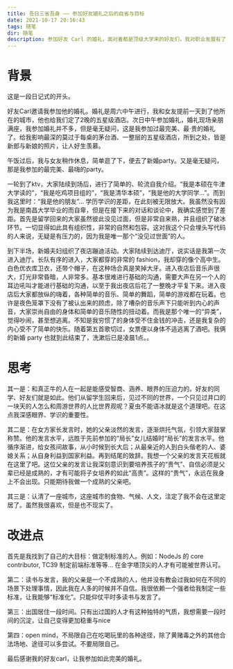 ```yaml
---
title: 吾日三省吾身 —— 参加好友婚礼之后的自省与目标
date: 2021-10-17 20:16:43
tags: 随笔
dir: 随笔
description: 参加好友 Carl 的婚礼，面对着都是顶级大学来的好友们，我对职业发展有了新的思考 ———— 做开源和做制定规则的人。
---
```

# 背景
这是一段日记式的开头。

好友Carl邀请我参加他的婚礼。婚礼是周六中午进行，我和女友提前一天到了他所在的城市，他也给我们定了2晚的五星级酒店。次日中午参加婚礼，婚礼现场亲朋满座，我参加婚礼并不多，但是毫无疑问，这是我参加过最完美、最·贵的婚礼了。给我影响最深的莫过于每桌的茅台酒、一整层的五星级酒店，所到之处，皆是新郎与新娘的照片，让人好生羡慕。

午饭过后，我与女友稍作休息，简单逛了下，便去了新婚party。又是毫无疑问，那是我参加的最完美、最嗨的party。

一轮到了ktv，大家陆续到场后，进行了简单的、轮流自我介绍。“我是本硕在牛津大学读的”，“我是吃鸡项目组的”，“我是清华本硕”，“我是他的大学同学...”。而到我这里时：“我是他的朋友”... 学历学识的差距，在此刻被无限放大。我虽然没有因为我是南昌大学毕业的而自卑，但是在接下来的对话和谈论中，我确实感觉到了差距。首先是留学回来的大家虽然彼此没见过面，但是非常自来熟，并且组织了破冰环节。一切显得如此具有组织性，非常的自然和包容。这对我这个只会埋头写代码的人来说，无疑是有压力的，因为我是唯一那个“没见过世面”的人。

到下半场，新婚夫妇组织了夜店蹦迪活动。大家陆续到达迪厅，说实话是我第一次进入迪厅。长队有序的进入，大家都穿的非常的 fashion，我却穿的像个高中生。白色优衣库卫衣，还带个帽子，在这种场合真是笑掉大牙。进入夜店后音乐声很大，灯光非常昏暗，人非常多。基本很难进行基础的沟通，需要大声在另一个人的耳边吼叫才能进行基础的沟通，以至于我出夜店后花了一整晚才平复下来。进入夜店后大家都放纵的嗨着，各种简单的音乐、简单的舞蹈，简单的游戏都在玩着。也许是夜色笼罩下没有了被认出来的顾虑，除了嘈杂的音乐声下只能听到内心的声音，大家崇尚自由的身体和简单的音乐随性的扭动着。而我是那个唯一的“异类”，觉得吵闹，甚至想逃离。不知是我穷惯了的身体受不住金钱的冲击，还是我复杂的内心受不了简单的快乐。随着第五首歌切过，女票便以身体不适逃离了酒吧。我俩的新婚 party 也就到此结束了，洗漱后已是凌晨1点。。

# 思考
其一是：和真正牛的人在一起是能感受智商、涵养、眼界的压迫力的。好友的同学、好友们就是如此。他们从留学生回来后，见过不同的世界，一个只见过井口的一块天的人怎么和周游世界的人比世界观呢？夏虫不能语冰就是这个道理吧。在这点我深感眼界、学识的重要性。

其二是：在女方家长发言时，她的父亲淡然的发言，逐渐烘托气氛，引领大家鼓掌称赞。他的发言水平，远胜于先前参加的“局长”女儿结婚时“局长”的发言水平。他循序渐进，给女孩间故事，从小时候到长大后；从最亲近的人到白头偕老的人、婆媳关系；从自身利益到国家利益。再到结尾的致辞。我想一个父亲的发言天花板就在这里了吧。这位父亲的发言让我深刻意识到要培养孩子的“贵气”、自信必须是父辈已经是成熟的，才有可能将子女培养的如此“高贵”。这样的“贵气”，永远在我身上不会出现。只能期待我做一个成熟的父亲吧。

其三是：认清了一座城市，这座城市的食物、气候、人文，注定了我不会在这里定居了。虽然我很喜欢，但是也不现实了。

# 改进点
首先是我找到了自己的大目标：做定制标准的人。例如：NodeJs 的 core  contributor, TC39 制定前端标准等等... 在金字塔顶尖的人才有可能被世界认可。

第二：读书与发言，我的父亲是一个不成熟的人，他并没有教会过我如何在不同的场景下处理事情，因此我在人多的时候并不自信。我很依赖一个强者给我制定一些标准，让我能够“标准化”。只能仰仗平时多读书与发言了。

第三：出国居住一段时间。只有出过国的人才有这种独特的气质，我想需要一段时间的沉淀，让自己变得更加稳重与nice

第四：open mind，不局限自己在吃喝玩里的各种途径，除了黄赌毒之外的其他合法场地、途径可以多尝试。不要局限自己。

最后感谢我的好友carl，让我参加如此完美的婚礼。
